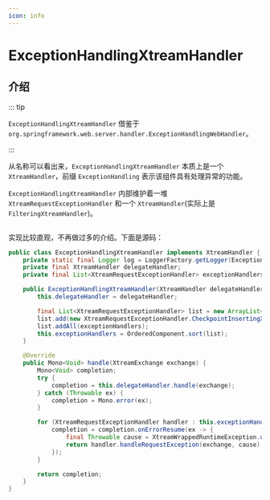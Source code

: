 ```yaml
---
icon: info
---
```


# ExceptionHandlingXtreamHandler

## 介绍

::: tip

`ExceptionHandlingXtreamHandler` 借鉴于 `org.springframework.web.server.handler.ExceptionHandlingWebHandler`。

:::

从名称可以看出来，`ExceptionHandlingXtreamHandler` 本质上是一个 `XtreamHandler`，前缀 `ExceptionHandling` 表示该组件具有处理异常的功能。

`ExceptionHandlingXtreamHandler` 内部维护着一堆 `XtreamRequestExceptionHandler` 和一个 `XtreamHandler`(实际上是`FilteringXtreamHandler`)。

<img :src="$withBase('/img/server/request-processing/exception-handling-xtream-handler.png')" alt=""/>

实现比较直观，不再做过多的介绍。下面是源码：

```java
public class ExceptionHandlingXtreamHandler implements XtreamHandler {
    private static final Logger log = LoggerFactory.getLogger(ExceptionHandlingXtreamHandler.class);
    private final XtreamHandler delegateHandler;
    private final List<XtreamRequestExceptionHandler> exceptionHandlers;

    public ExceptionHandlingXtreamHandler(XtreamHandler delegateHandler, List<XtreamRequestExceptionHandler> exceptionHandlers) {
        this.delegateHandler = delegateHandler;

        final List<XtreamRequestExceptionHandler> list = new ArrayList<>();
        list.add(new XtreamRequestExceptionHandler.CheckpointInsertingXtreamRequestExceptionHandler());
        list.addAll(exceptionHandlers);
        this.exceptionHandlers = OrderedComponent.sort(list);
    }

    @Override
    public Mono<Void> handle(XtreamExchange exchange) {
        Mono<Void> completion;
        try {
            completion = this.delegateHandler.handle(exchange);
        } catch (Throwable ex) {
            completion = Mono.error(ex);
        }

        for (XtreamRequestExceptionHandler handler : this.exceptionHandlers) {
            completion = completion.onErrorResume(ex -> {
                final Throwable cause = XtreamWrappedRuntimeException.unwrapIfNecessary(ex);
                return handler.handleRequestException(exchange, cause);
            });
        }

        return completion;
    }
}
```
